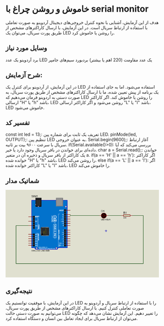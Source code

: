 # خاموش و روشن چراغ با serial monitor

هدف از این آزمایش، آشنایی با نحوه کنترل خروجی‌های دیجیتال آردوینو به صورت تعاملی با استفاده از ارتباط سریال است. در این آزمایش، با ارسال کاراکترهای مشخص از طریق پورت سریال، می‌توان یک LED را روشن یا خاموش کرد.

## وسایل مورد نیاز
برد آردوینو 
یک عدد LED
یک عدد مقاومت (220 اهم یا بیشتر)
بردبورد
سیم‌های جامپر

## شرح آزمایش:
در این آزمایش، از آردوینو برای کنترل یک LED استفاده می‌شود. اما به جای استفاده از یک برنامه از پیش تعیین شده، ما با ارسال کاراکترهای مشخص از طریق پورت سریال، به صورت دستی به آردوینو فرمان می‌دهیم که LED را روشن یا خاموش کند. اگر کاراکتر ارسالی "H" یا "h" باشد، LED روشن می‌شود و اگر کاراکتر ارسالی "L" یا "l" باشد، LED خاموش می‌شود.

## تفسیر کد
const int led = 13;: تعریف یک ثابت برای شماره پین LED.
pinMode(led, OUTPUT);: تنظیم پین LED به عنوان خروجی.
Serial.begin(9600);: آغاز ارتباط سریال با سرعت ۹۶۰۰ بیت بر ثانیه.
if(Serial.available()>0): بررسی می‌کند که آیا داده‌ای برای خواندن در بافر سریال وجود دارد یا خیر.
char a = Serial.read();: خواندن یک کاراکتر از بافر سریال و ذخیره آن در متغیر a.
if(a == 'H' || a == 'h'): اگر کاراکتر خوانده شده "H" یا "h" باشد، LED را روشن می‌کند.
else if(a == 'L' || a == 'l'): اگر کاراکتر خوانده شده "L" یا "l" باشد، LED را خاموش می‌کند.

## شماتیک مدار
![توضیح تصویر](https://github.com/vahidseyyedi/microProcessor/blob/main/02%20Laboratory/img/map%202.png)

## نتیجه‌گیری
در این آزمایش، با موفقیت توانستیم یک LED را با استفاده از ارتباط سریال و آردوینو به صورت تعاملی کنترل کنیم. با ارسال کاراکترهای مشخص از طریق پورت سریال، می‌توانیم به صورت دستی حالت LED را تغییر دهیم. این آزمایش نشان می‌دهد که چگونه می‌توان از ارتباط سریال برای ایجاد تعامل بین انسان و دستگاه استفاده کرد.